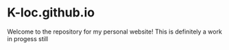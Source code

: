 # K-loc.github.io
Welcome to the repository for my personal website! This is definitely a work in progess still
